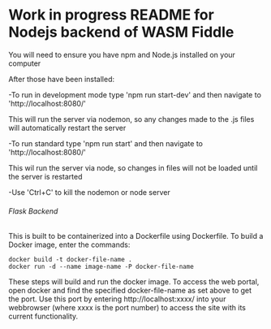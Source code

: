 # Work in progress README for Nodejs backend of WASM Fiddle

You will need to ensure you have npm and Node.js installed on your computer

After those have been installed:

-To run in development mode type 'npm run start-dev' and then navigate to 'http://localhost:8080/'

This will run the server via nodemon, so any changes made to the .js files will automatically restart the server

-To run standard type 'npm run start' and then navigate to 'http://localhost:8080/'

This wil run the server via node, so changes in files will not be loaded until the server is restarted

-Use 'Ctrl+C' to kill the nodemon or node server

###### Flask Backend
This is built to be containerized into a Dockerfile using Dockerfile. To build a Docker image, enter the commands:
```
docker build -t docker-file-name .
docker run -d --name image-name -P docker-file-name
```
These steps will build and run the docker image. To access the web portal, open docker and find the specified docker-file-name as set above to get the port. Use this port by entering http://localhost:xxxx/ into your webbrowser (where xxxx is the port number) to access the site with its current functionality. 
